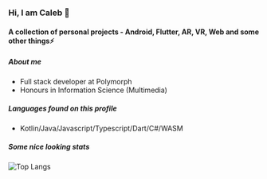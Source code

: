 ### Hi, I am Caleb 👋
#### A collection of personal projects - Android, Flutter, AR, VR, Web and some other things⚡

##### About me
- Full stack developer at Polymorph
- Honours in Information Science (Multimedia)

##### Languages found on this profile
- Kotlin/Java/Javascript/Typescript/Dart/C#/WASM


##### Some nice looking stats

![Top Langs](https://github-readme-stats.vercel.app/api/top-langs/?username=calebcuthbertlinden&layout=compact&theme=react)

<!--
**calebcuthbertlinden/calebcuthbertlinden** is a ✨ _special_ ✨ repository because its `README.md` (this file) appears on your GitHub profile.
-->
